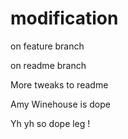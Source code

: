# modification

on feature branch

on readme branch

More tweaks to readme

Amy Winehouse is dope

Yh yh so dope leg !